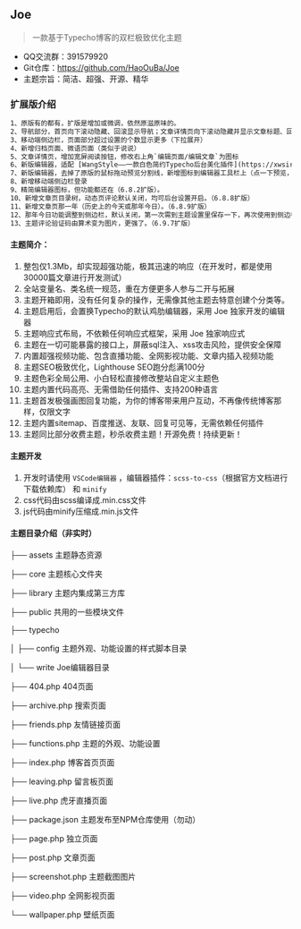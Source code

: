 ## Joe

> 一款基于Typecho博客的双栏极致优化主题

- QQ交流群：391579920
- Git仓库：https://github.com/HaoOuBa/Joe
- 主题宗旨：简洁、超强、开源、精华

### 扩展版介绍

```html
1、原版有的都有，扩版是增加或微调，依然原滋原味的。
2、导航部分，首页向下滚动隐藏、回滚显示导航；文章详情页向下滚动隐藏并显示文章标题、回滚显示导航
3、移动端侧边栏，页面部分超过设置的个数显示更多（下拉展开）
4、新增归档页面、微语页面（类似于说说）
5、文章详情页，增加宽屏阅读按钮，修改右上角`编辑页面/编辑文章`为图标
6、新版编辑器，适配 [WangStyle——一款白色简约Typecho后台美化插件](https://xwsir.cn/2607.html)，颜色随插件黑白模式变化
7、新版编辑器，去掉了原版的鼠标拖动预览分割线，新增图标到编辑器工具栏上（点一下预览，再点一下取消预览）
8、新增移动端侧边栏登录
9、精简编辑器图标，但功能都还在（6.8.2扩版）。
10、新增文章页目录树，动态页评论默认关闭，均可后台设置开启。（6.8.8扩版）
11、新增文章页那一年（历史上的今天或那年今日）。（6.8.9扩版）
12、那年今日功能调整到侧边栏，默认关闭，第一次需到主题设置里保存一下，再次使用到侧边栏设置里开启。(6.9.0扩版)
13、主题评论验证码由算术变为图片，更强了。（6.9.7扩版）
```

#### 主题简介：

1. 整包仅1.3Mb，却实现超强功能，极其迅速的响应（在开发时，都是使用30000篇文章进行开发测试）
2. 全站变量名、类名统一规范，重在方便更多人参与二开与拓展
3. 主题开箱即用，没有任何复杂的操作，无需像其他主题去特意创建个分类等。
4. 主题启用后，会置换Typecho的默认鸡肋编辑器，采用 Joe 独家开发的编辑器
5. 主题响应式布局，不依赖任何响应式框架，采用 Joe 独家响应式
6. 主题在一切可能暴露的接口上，屏蔽sql注入、xss攻击风险，提供安全保障
7. 内置超强视频功能、包含直播功能、全网影视功能、文章内插入视频功能
8. 主题SEO极致优化，Lighthouse SEO跑分彪满100分
9. 主题色彩全局公用、小白轻松直接修改整站自定义主题色
10. 主题内置代码高亮、无需借助任何插件、支持200种语言
11. 主题首发极强画图回复功能，为你的博客带来用户互动，不再像传统博客那样，仅限文字
12. 主题内置sitemap、百度推送、友联、回复可见等，无需依赖任何插件
13. 主题同比部分收费主题，秒杀收费主题！开源免费！持续更新！

#### 主题开发

1. 开发时请使用 `VSCode编辑器` ，编辑器插件：`scss-to-css`（根据官方文档进行下载依赖库） 和 `minify`
2. css代码由scss编译成.min.css文件
3. js代码由minify压缩成.min.js文件

#### 主题目录介绍（非实时）

├── assets 主题静态资源

├── core 主题核心文件夹

├── library 主题内集成第三方库

├── public 共用的一些模块文件

├── typecho

│      ├── config 主题外观、功能设置的样式脚本目录

│      └── write Joe编辑器目录

├── 404.php 404页面

├── archive.php 搜索页面

├── friends.php 友情链接页面

├── functions.php 主题的外观、功能设置

├── index.php 博客首页页面

├── leaving.php 留言板页面

├── live.php 虎牙直播页面

├── package.json 主题发布至NPM仓库使用（勿动）

├── page.php 独立页面

├── post.php 文章页面

├── screenshot.php 主题截图图片

├── video.php 全网影视页面

└── wallpaper.php 壁纸页面

